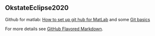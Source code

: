 ## OkstateEclipse2020

Github for matlab:
 [How to set up git hub for MatLab](https://www.mathworks.com/help/matlab/matlab_prog/set-up-git-source-control.html) and some [Git basics](https://www.youtube.com/watch?v=jOh-7ImGQZo)



For more details see [GitHub Flavored Markdown](https://guides.github.com/features/mastering-markdown/).

